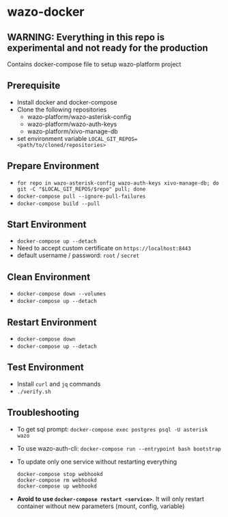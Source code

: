 # wazo-docker

## **WARNING**: Everything in this repo is experimental and not ready for the production

Contains docker-compose file to setup wazo-platform project

## Prerequisite

* Install docker and docker-compose
* Clone the following repositories
    * wazo-platform/wazo-asterisk-config
    * wazo-platform/wazo-auth-keys
    * wazo-platform/xivo-manage-db
* set environment variable `LOCAL_GIT_REPOS=<path/to/cloned/repositories>`

## Prepare Environment

* `for repo in wazo-asterisk-config wazo-auth-keys xivo-manage-db; do git -C "$LOCAL_GIT_REPOS/$repo" pull; done`
* `docker-compose pull --ignore-pull-failures`
* `docker-compose build --pull`

## Start Environment

* `docker-compose up --detach`
* Need to accept custom certificate on `https://localhost:8443`
* default username / password: `root` / `secret`

## Clean Environment

* `docker-compose down --volumes`
* `docker-compose up --detach`

## Restart Environment

* `docker-compose down`
* `docker-compose up --detach`

## Test Environment

* Install `curl` and `jq` commands
* `./verify.sh`

## Troubleshooting

* To get sql prompt: `docker-compose exec postgres psql -U asterisk wazo`
* To use wazo-auth-cli: `docker-compose run --entrypoint bash bootstrap`
* To update only one service without restarting everything

  ```
  docker-compose stop webhookd
  docker-compose rm webhookd
  docker-compose up webhookd
  ```

* **Avoid to use `docker-compose restart <service>`**. It will only restart container without new
  parameters (mount, config, variable)
